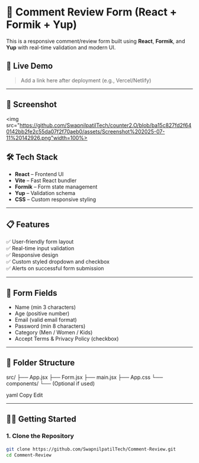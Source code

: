 # 📝 Comment Review Form (React + Formik + Yup)

This is a responsive comment/review form built using **React**, **Formik**, and **Yup** with real-time validation and modern UI.

## 🚀 Live Demo

> Add a link here after deployment (e.g., Vercel/Netlify)

---

## 📸 Screenshot

<img src="https://github.com/SwapnilpatilTech/counter2.O/blob/ba15c827fd2f640142bb2fe2c55da07f2f70aeb0/assets/Screenshot%202025-07-11%20142926.png"width=100%>

## 🛠️ Tech Stack

- **React** – Frontend UI
- **Vite** – Fast React bundler
- **Formik** – Form state management
- **Yup** – Validation schema
- **CSS** – Custom responsive styling

---

## 📋 Features

✅ User-friendly form layout  
✅ Real-time input validation  
✅ Responsive design  
✅ Custom styled dropdown and checkbox  
✅ Alerts on successful form submission  

---

## 🧾 Form Fields

- Name (min 3 characters)
- Age (positive number)
- Email (valid email format)
- Password (min 8 characters)
- Category (Men / Women / Kids)
- Accept Terms & Privacy Policy (checkbox)

---

## 📂 Folder Structure

src/
├── App.jsx
├── Form.jsx
├── main.jsx
├── App.css
└── components/
└── (Optional if used)

yaml
Copy
Edit

---

## 🧑‍💻 Getting Started

### 1. Clone the Repository

```bash
git clone https://github.com/SwapnilpatilTech/Comment-Review.git
cd Comment-Review
